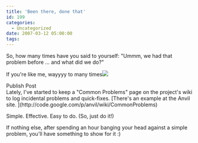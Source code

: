 ```yaml
---
title: 'Been there, done that'
id: 199
categories:
  - Uncategorized
date: 2007-03-12 05:00:00
tags:
---
```


So, how many times have you said to yourself: "Ummm, we had that problem before ... and what did we do?"

If you're like me, wayyyy to many times![
](void(0))
<div class="cssButtonOuter">
<div class="cssButtonMiddle">
<div class="cssButtonInner">Publish Post</div>
</div>
</div>
Lately, I've started to keep a "Common Problems" page on the project's wiki to log incidental problems and quick-fixes. [There's an example at the Anvil site. ](http://code.google.com/p/anvil/wiki/CommonProblems)

Simple. Effective. Easy to do. (So, just do it!)

If nothing else, after spending an hour banging your head against a simple problem, you'll have something to show for it :)